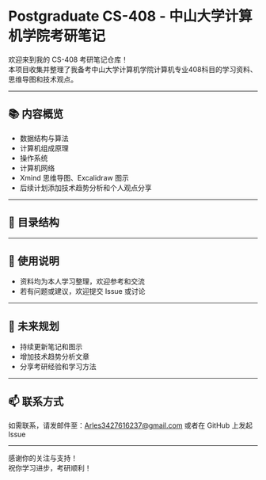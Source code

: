 # Postgraduate CS-408 - 中山大学计算机学院考研笔记

欢迎来到我的 CS-408 考研笔记仓库！  
本项目收集并整理了我备考中山大学计算机学院计算机专业408科目的学习资料、思维导图和技术观点。

---

## 📚 内容概览

- 数据结构与算法  
- 计算机组成原理  
- 操作系统  
- 计算机网络  
- Xmind 思维导图、Excalidraw 图示  
- 后续计划添加技术趋势分析和个人观点分享

---

## 🚀 目录结构


---

## 📝 使用说明

- 资料均为本人学习整理，欢迎参考和交流  
- 若有问题或建议，欢迎提交 Issue 或讨论

---

## 🔮 未来规划

- 持续更新笔记和图示  
- 增加技术趋势分析文章  
- 分享考研经验和学习方法

---

## 📫 联系方式

如需联系，请发邮件至：Arles3427616237@gmail.com
或者在 GitHub 上发起 Issue

---

感谢你的关注与支持！  
祝你学习进步，考研顺利！
